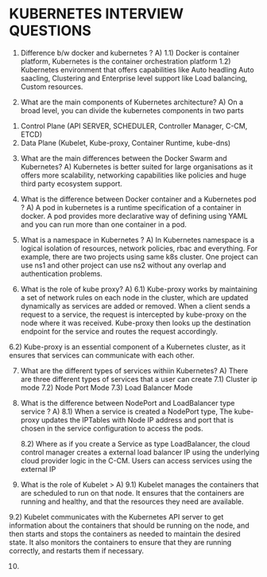 # KUBERNETES INTERVIEW QUESTIONS

1) Difference b/w docker and kubernetes ?
A) 1.1) Docker is container platform, Kubernetes is the container orchestration platform
   1.2) Kubernetes environment that offers capabilities like Auto headling Auto saacling, Clustering and Enterprise level
         support like Load balancing, Custom resources.

2) What are the main components of Kubernetes architecture?
A) On a broad level, you can divide the kubernetes components in two parts
1. Control Plane (API SERVER, SCHEDULER, Controller Manager, C-CM, ETCD)
2. Data Plane (Kubelet, Kube-proxy, Container Runtime, kube-dns)

3) What are the main differences between the Docker Swarm and Kubernetes?
A) Kubernetes is better suited for large organisations as it offers more scalability, networking capabilities like policies and huge third party
ecosystem support.

4) What is the difference between Docker container and a Kubernetes pod ?
A) A pod in kubernetes is a runtime specification of a container in docker. A pod provides more declarative way of defining
using YAML and you can run more than one container in a pod.

5) What is a namespace in Kubernetes ?
A) In Kubernetes namespace is a logical isolation of resources, network policies, rbac and everything. For
example, there are two projects using same k8s cluster. One project can use
ns1 and other project can use ns2 without any overlap and authentication problems.

6) What is the role of kube proxy?
A) 6.1) Kube-proxy works by maintaining a set of network rules on each node in the cluster, which are updated dynamically as services
are added or removed. When a client sends a request to a service, the request is intercepted by kube-proxy on the node where it was received. Kube-proxy then
looks up the destination endpoint for the service and routes the request accordingly.

6.2) Kube-proxy is an essential component of a Kubernetes cluster, as it ensures that services can communicate with each other.

7) What are the different types of services withiin Kubernetes?
A) There are three different types of services that a user can create
   7.1) Cluster ip mode
   7.2) Node Port Mode
   7.3) Load Balancer Mode

8) What is the difference between NodePort and LoadBalancer type service ?
A) 8.1) When a service is created a NodePort type, The kube-proxy
updates the IPTables with Node IP address and port that is
chosen in the service configuration to access the pods.

    8.2) Where as if you create a Service as type LoadBalancer, the
cloud control manager creates a external load balancer IP
using the underlying cloud provider logic in the C-CM.
Users can access services using the external IP

9) What is the role of Kubelet >
A) 9.1) Kubelet manages the containers that are
scheduled to run on that node. It ensures that
the containers are running and healthy, and that
the resources they need are available.

  9.2) Kubelet communicates with the Kubernetes API
server to get information about the containers
that should be running on the node, and then
starts and stops the containers as needed to
maintain the desired state. It also monitors the
containers to ensure that they are running
correctly, and restarts them if necessary.


10) 

   
